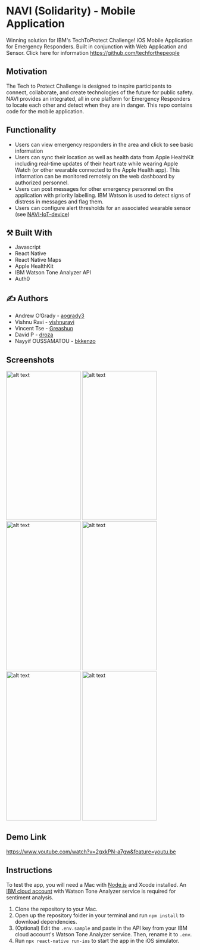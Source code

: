 #  NAVI (Solidarity) - Mobile Application

Winning solution for IBM's TechToProtect Challenge! iOS Mobile Application for Emergency Responders. Built in conjunction with Web Application and Sensor. Click here for information https://github.com/techforthepeople

## Motivation

The Tech to Protect Challenge is designed to inspire participants to connect, collaborate, and create technologies of the future for public safety. NAVI provides an integrated, all in one platform for Emergency Responders to locate each other and detect when they are in danger. This repo contains code for the mobile application.

## Functionality

* Users can view emergency responders in the area and click to see basic information
* Users can sync their location as well as health data from Apple HealthKit including real-time updates of their heart rate while wearing Apple Watch (or other wearable connected to the Apple Health app). This information can be monitored remotely on the web dashboard by authorized personnel.
* Users can post messages for other emergency personnel on the application with priority labelling. IBM Watson is used to detect signs of distress in messages and flag them.
* Users can configure alert thresholds for an associated wearable sensor (see [NAVI-IoT-device](https://github.com/techforthepeople/NAVI-IoT-device))

## :hammer_and_pick: Built With

* Javascript
* React Native
* React Native Maps
* Apple HealthKit
* IBM Watson Tone Analyzer API
* Auth0

## :writing_hand: Authors

* Andrew O’Grady - [aogrady3](https://github.com/aogrady3)
* Vishnu Ravi - [vishnuravi](https://github.com/vishnuravi)
* Vincent Tse - [Greashun](https://github.com/Greashun)
* David P - [droza](https://github.com/droza)
* Nayyif OUSSAMATOU - [bkkenzo](https://github.com/bkkenzo)

## Screenshots

<img src="https://user-images.githubusercontent.com/36509646/68819446-03448e00-0656-11ea-805d-8a4a2bd580df.png" alt="alt text" width="200" height="400"> <img src="https://user-images.githubusercontent.com/36509646/68819496-1fe0c600-0656-11ea-8e70-0899c3261d3a.png" alt="alt text" width="200" height="400"> <img src="https://user-images.githubusercontent.com/1212163/70878058-e91c0980-1f8d-11ea-8cc0-2547bc1943ad.png" alt="alt text" width="200" height="400"> <img src="https://user-images.githubusercontent.com/1212163/68947352-3e90ab00-0783-11ea-846c-e20fb3cae137.png" alt="alt text" width="200" height="400"> <img src="https://user-images.githubusercontent.com/36509646/68819549-47379300-0656-11ea-9df7-1d8a75d6f1e6.png" alt="alt text" width="200" height="400"> <img src="https://user-images.githubusercontent.com/1212163/68947284-13a65700-0783-11ea-9ffb-50f766aecb89.png" alt="alt text" width="200" height="400">

## Demo Link
https://www.youtube.com/watch?v=2gxkPN-a7gw&feature=youtu.be

## Instructions

To test the app, you will need a Mac with [Node.js](https://nodejs.org/) and Xcode installed. An [IBM cloud account](https://cloud.ibm.com/) with Watson Tone Analyzer service is required for sentiment analysis.

1. Clone the repository to your Mac.
2. Open up the repository folder in your terminal and run `npm install` to download dependencies.
3. (Optional) Edit the `.env.sample` and paste in the API key from your IBM cloud account's Watson Tone Analyzer service. Then, rename it to `.env`.
4. Run `npx react-native run-ios` to start the app in the iOS simulator.
